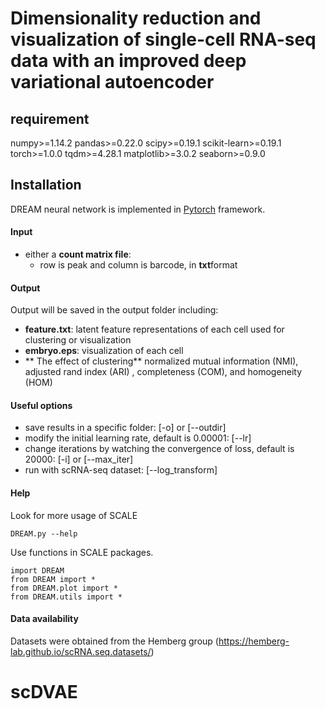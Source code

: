 # Dimensionality reduction and visualization of single-cell RNA-seq data with an improved deep variational autoencoder

## requirement
 numpy>=1.14.2
 pandas>=0.22.0
 scipy>=0.19.1
 scikit-learn>=0.19.1
 torch>=1.0.0
 tqdm>=4.28.1
 matplotlib>=3.0.2
 seaborn>=0.9.0

## Installation  

DREAM neural network is implemented in [Pytorch](https://pytorch.org/) framework.     
	

#### Input
* either a **count matrix file**:  
	* row is peak and column is barcode, in **txt**format

#### Output
Output will be saved in the output folder including:
* **feature.txt**:  latent feature representations of each cell used for clustering or visualization
* **embryo.eps**:  visualization of each cell
* ** The effect of clustering**  normalized mutual information (NMI), adjusted rand index (ARI) , completeness (COM), and homogeneity (HOM)      
#### Useful options  
* save results in a specific folder: [-o] or [--outdir] 
* modify the initial learning rate, default is 0.00001: [--lr]  
* change iterations by watching the convergence of loss, default is 20000: [-i] or [--max_iter]  
* run with scRNA-seq dataset: [--log_transform]
	
#### Help
Look for more usage of SCALE

	DREAM.py --help 

Use functions in SCALE packages.

	import DREAM
	from DREAM import *
	from DREAM.plot import *
	from DREAM.utils import *
	

#### Data availability  
Datasets were obtained from the Hemberg group (https://hemberg-lab.github.io/scRNA.seq.datasets/)

# scDVAE
